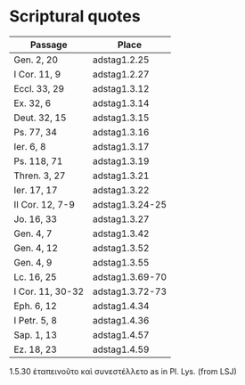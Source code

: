 # Scriptural quotes

| Passage | Place |
| ------- | ----- |
| Gen. 2, 20 | adstag1.2.25 |
| I Cor. 11, 9 | adstag1.2.27 |
| Eccl. 33, 29 | adstag1.3.12 |
| Ex. 32, 6 | adstag1.3.14 |
| Deut. 32, 15 | adstag1.3.15 |
| Ps. 77, 34 | adstag1.3.16 |
| Ier. 6, 8 | adstag1.3.17 |
| Ps. 118, 71 | adstag1.3.19 |
| Thren. 3, 27 | adstag1.3.21 |
| Ier. 17, 17 | adstag1.3.22 |
| II Cor. 12, 7-9 | adstag1.3.24-25 |
| Jo. 16, 33 | adstag1.3.27 |
| Gen. 4, 7 | adstag1.3.42 |
| Gen. 4, 12 | adstag1.3.52 |
| Gen. 4, 9 | adstag1.3.55 |
| Lc. 16, 25 | adstag1.3.69-70 |
| I Cor. 11, 30-32 | adstag1.3.72-73 |
| Eph. 6, 12 | adstag1.4.34 |
| I Petr. 5, 8 | adstag1.4.36 |
| Sap. 1, 13 | adstag1.4.57 |
| Ez. 18, 23 | adstag1.4.59 |

1.5.30 ἐταπεινοῦτο καὶ συνεστέλλετο as in Pl. Lys. (from LSJ)